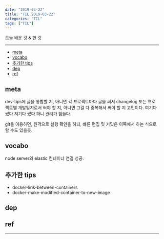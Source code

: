```yaml
---
date: "2019-03-22"
title: "TIL 2019-03-22"
categories: "TIL"
tags: ["TIL"]
---
```


오늘 배운 것 & 한 것

----------

- [meta](#meta)
- [vocabo](#vocabo)
- [추가한 tips](#추가한-tips)
- [dep](#dep)
- [ref](#ref)

## meta

dev-tips에 글을 통합할 지, 아니면 각 프로젝트마다 글을 써서 changelog 또는 프로젝트별 개발일지로서 써야 할 지, 아니면 그걸 다 중복해서 써야 할 지 고민이다. 여기다 썼다 저기다 썼다 하니 관리가 힘들다.

git을 이용하면, 원격으로 실행 확인을 하되, 빠른 편집 및 커밋은 이쪽에서 하는 식으로 할 수도 있을듯.

## vocabo

node server와 elastic 컨테이너 연결 성공.

## 추가한 tips

- docker-link-between-containers
- docker-make-modified-container-to-new-image

## dep

## ref

----------
